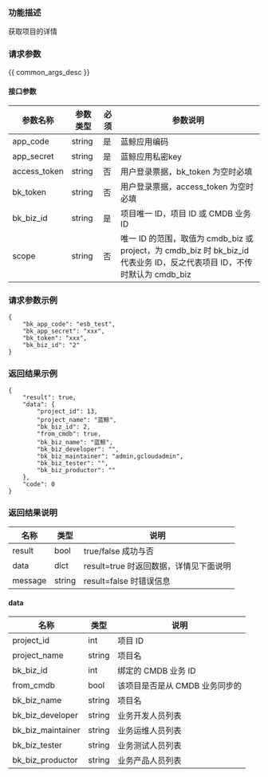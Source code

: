 ### 功能描述

获取项目的详情

### 请求参数

{{ common_args_desc }}

#### 接口参数

|   参数名称   |    参数类型  |  必须  |     参数说明     |
| ------------ | ------------ | ------ | ---------------- |
|   app_code      |   string     |   是   |  蓝鲸应用编码    |
|   app_secret    |   string     |   是   |  蓝鲸应用私密key |
|   access_token |   string     |   否   |  用户登录票据，bk_token 为空时必填 |
|   bk_token       |   string     |   否   |  用户登录票据，access_token 为空时必填 |
|   bk_biz_id       |   string     |   是   |  项目唯一 ID，项目 ID 或 CMDB 业务 ID |
|   scope       |   string     |   否   |  唯一 ID 的范围，取值为 cmdb_biz 或 project，为 cmdb_biz 时 bk_biz_id 代表业务 ID，反之代表项目 ID，不传时默认为 cmdb_biz |

### 请求参数示例

```
{
    "bk_app_code": "esb_test",
    "bk_app_secret": "xxx",
    "bk_token": "xxx",
    "bk_biz_id": "2"
}
```

### 返回结果示例

```
{
    "result": true,
    "data": {
        "project_id": 13,
        "project_name": "蓝鲸",
        "bk_biz_id": 2,
        "from_cmdb": true,
        "bk_biz_name": "蓝鲸",
        "bk_biz_developer": "",
        "bk_biz_maintainer": "admin,gcloudadmin",
        "bk_biz_tester": "",
        "bk_biz_productor": ""
    },
    "code": 0
}
```

### 返回结果说明
|      名称     |     类型   |               说明             |
| ------------  | ---------- | ------------------------------ |
|  result       | bool       | true/false 成功与否            |
|  data         | dict       | result=true 时返回数据，详情见下面说明 |
|  message      | string     | result=false 时错误信息        |

#### data
|      名称     |     类型   |               说明             |
| ------------  | ---------- | ------------------------------ |
|  project_id | int        | 项目 ID       |
|  project_name  | string     | 项目名           |
|  bk_biz_id | int        | 绑定的 CMDB 业务 ID       |
|  from_cmdb | bool        | 该项目是否是从 CMDB 业务同步的       |
|  bk_biz_name  | string     | 项目名           |
|  bk_biz_developer  | string     | 业务开发人员列表           |
|  bk_biz_maintainer  | string     | 业务运维人员列表           |
|  bk_biz_tester  | string     | 业务测试人员列表           |
|  bk_biz_productor  | string     | 业务产品人员列表           |
